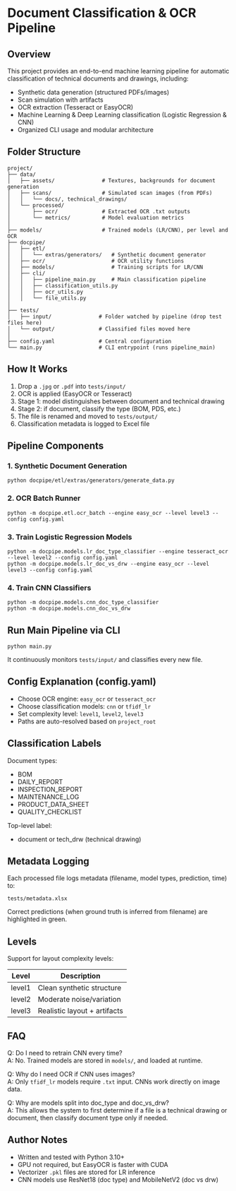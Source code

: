 # Document Classification & OCR Pipeline

## Overview

This project provides an end-to-end machine learning pipeline for automatic classification of technical documents and drawings, including:

- Synthetic data generation (structured PDFs/images)
- Scan simulation with artifacts
- OCR extraction (Tesseract or EasyOCR)
- Machine Learning & Deep Learning classification (Logistic Regression & CNN)
- Organized CLI usage and modular architecture

## Folder Structure

```
project/
├── data/
│   ├── assets/               # Textures, backgrounds for document generation
│   ├── scans/                # Simulated scan images (from PDFs)
│   │   └── docs/, technical_drawings/
│   └── processed/
│       ├── ocr/              # Extracted OCR .txt outputs
│       └── metrics/          # Model evaluation metrics
│
├── models/                   # Trained models (LR/CNN), per level and OCR
├── docpipe/
│   ├── etl/
│   │   └── extras/generators/   # Synthetic document generator
│   ├── ocr/                     # OCR utility functions
│   ├── models/                  # Training scripts for LR/CNN
│   ├── cli/
│   │   ├── pipeline_main.py     # Main classification pipeline
│   │   ├── classification_utils.py
│   │   ├── ocr_utils.py
│   │   └── file_utils.py
│
├── tests/
│   ├── input/               # Folder watched by pipeline (drop test files here)
│   └── output/              # Classified files moved here
│
├── config.yaml              # Central configuration
└── main.py                  # CLI entrypoint (runs pipeline_main)
```

## How It Works

1. Drop a `.jpg` or `.pdf` into `tests/input/`
2. OCR is applied (EasyOCR or Tesseract)
3. Stage 1: model distinguishes between document and technical drawing
4. Stage 2: if document, classify the type (BOM, PDS, etc.)
5. The file is renamed and moved to `tests/output/`
6. Classification metadata is logged to Excel file

## Pipeline Components

### 1. Synthetic Document Generation
```
python docpipe/etl/extras/generators/generate_data.py
```

### 2. OCR Batch Runner
```
python -m docpipe.etl.ocr_batch --engine easy_ocr --level level3 --config config.yaml
```

### 3. Train Logistic Regression Models
```
python -m docpipe.models.lr_doc_type_classifier --engine tesseract_ocr --level level2 --config config.yaml
python -m docpipe.models.lr_doc_vs_drw --engine easy_ocr --level level3 --config config.yaml
```

### 4. Train CNN Classifiers
```
python -m docpipe.models.cnn_doc_type_classifier
python -m docpipe.models.cnn_doc_vs_drw
```

## Run Main Pipeline via CLI

```
python main.py
```

It continuously monitors `tests/input/` and classifies every new file.

## Config Explanation (config.yaml)

- Choose OCR engine: `easy_ocr` or `tesseract_ocr`
- Choose classification models: `cnn` or `tfidf_lr`
- Set complexity level: `level1`, `level2`, `level3`
- Paths are auto-resolved based on `project_root`

## Classification Labels

Document types:

- BOM
- DAILY_REPORT
- INSPECTION_REPORT
- MAINTENANCE_LOG
- PRODUCT_DATA_SHEET
- QUALITY_CHECKLIST

Top-level label:
- document or tech_drw (technical drawing)

## Metadata Logging

Each processed file logs metadata (filename, model types, prediction, time) to:
```
tests/metadata.xlsx
```
Correct predictions (when ground truth is inferred from filename) are highlighted in green.

## Levels

Support for layout complexity levels:

| Level   | Description                  |
|---------|------------------------------|
| level1  | Clean synthetic structure     |
| level2  | Moderate noise/variation      |
| level3  | Realistic layout + artifacts  |

## FAQ

Q: Do I need to retrain CNN every time?  
A: No. Trained models are stored in `models/`, and loaded at runtime.

Q: Why do I need OCR if CNN uses images?  
A: Only `tfidf_lr` models require `.txt` input. CNNs work directly on image data.

Q: Why are models split into doc_type and doc_vs_drw?  
A: This allows the system to first determine if a file is a technical drawing or document, then classify document type only if needed.

## Author Notes

- Written and tested with Python 3.10+
- GPU not required, but EasyOCR is faster with CUDA
- Vectorizer `.pkl` files are stored for LR inference
- CNN models use ResNet18 (doc type) and MobileNetV2 (doc vs drw)